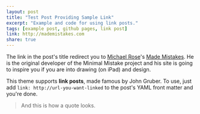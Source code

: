 ```yaml
---
layout: post
title: "Test Post Providing Sample Link"
excerpt: "Example and code for using link posts."
tags: [example post, github pages, link post]
link: http://mademistakes.com  
share: true
---
```


The link in the post's title redirect you to [Michael Rose](https://mademistakes.com/about/)'s [Made Mistakes](https://mademistakes.com). He is the original developer of the Minimal Mistake project and his site is going to inspire you if you are into drawing (on iPad) and design.  


This theme supports **link posts**, made famous by John Gruber. To use, just add `link: http://url-you-want-linked` to the post's YAML front matter and you're done.  


> And this is how a quote looks.  

